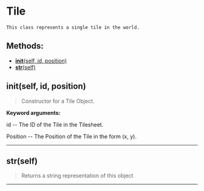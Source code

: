 # Tile 
 ```
 This class represents a single tile in the world. 
```
## Methods: 
* [__init__(self, id, position)](#__init__self-id-position) 
* [__str__(self)](#__str__self) 
## __init__(self, id, position) 

  

 > Constructor for a Tile Object.

 

 **Keyword arguments:**

 id -- The ID of the Tile in the Tilesheet.

 Position -- The Position of the Tile in the form (x, y). 

 --- 
## __str__(self) 

  

 > Returns a string representation of this object 

 --- 
